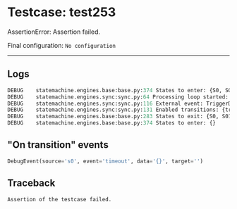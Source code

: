 # Testcase: test253

AssertionError: Assertion failed.

Final configuration: `No configuration`

---

## Logs
```py
DEBUG    statemachine.engines.base:base.py:374 States to enter: {S0, S01}
DEBUG    statemachine.engines.sync:sync.py:64 Processing loop started: ['s0', 's01']
DEBUG    statemachine.engines.sync:sync.py:116 External event: TriggerData(machine=<weakproxy at 0x7f14571ef790; to 'statemachine.io.test253' at 0x7f14571acc20>, event=Event('timeout', delay=2000.0, internal=False), send_id='884e38882bea47a781f93811e0fa19ba', _target=None, execution_time=1733943931.7146196, model=Model(state=['s0', 's01']), args=(), kwargs={})
DEBUG    statemachine.engines.sync:sync.py:131 Enabled transitions: {transition timeout from S0 to }
DEBUG    statemachine.engines.base:base.py:283 States to exit: {S0, S01}
DEBUG    statemachine.engines.base:base.py:374 States to enter: {}

```

## "On transition" events
```py
DebugEvent(source='s0', event='timeout', data='{}', target='')
```

## Traceback
```py
Assertion of the testcase failed.
```
